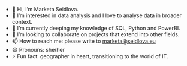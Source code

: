 - 👋 Hi, I’m Marketa Seidlova.
- 👀 I’m interested in data analysis and I love to analyse data in broader context.
- 🌱 I’m currently deeping my knowledge of SQL, Python and PowerBI.
- 💞️ I’m looking to collaborate on projects that extend into other fields.
- 📫 How to reach me: please write to marketa@seidlova.eu
- 😄 Pronouns: she/her
- ⚡ Fun fact: geographer in heart, transitioning to the world of IT. 

<!---
seidlova/seidlova is a ✨ special ✨ repository because its `README.md` (this file) appears on your GitHub profile.
You can click the Preview link to take a look at your changes.
--->

